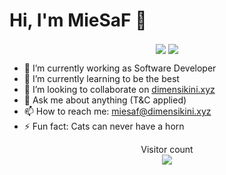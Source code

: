 # Hi, I'm MieSaF 👋

<p align="center">
  <img align="center" src="https://github-readme-stats.vercel.app/api?username=miesaf&show_icons=true&theme=onedark&count_private=true" />
  <img align="center" src="https://github-readme-stats.vercel.app/api/top-langs/?username=miesaf&layout=compact&theme=dark&langs_count=8&exclude_repo=bookers-BE,ASL-Detection" />
</p>

- 🔭 I’m currently working as Software Developer
- 🌱 I’m currently learning to be the best
- 👯 I’m looking to collaborate on [dimensikini.xyz](https://dimensikini.xyz)
- 💬 Ask me about anything (T&C applied)
- 📫 How to reach me: miesaf@dimensikini.xyz
- ⚡ Fun fact: Cats can never have a horn

<p align="center"> 
  Visitor count<br>
  <img src="https://profile-counter.glitch.me/miesaf/count.svg" />
</p>
